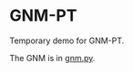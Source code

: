# GNM-PT
Temporary demo for GNM-PT.

The GNM is in [gnm.py](https://github.com/Keke921/RSAM-PT/blob/main/gnm.py). 

